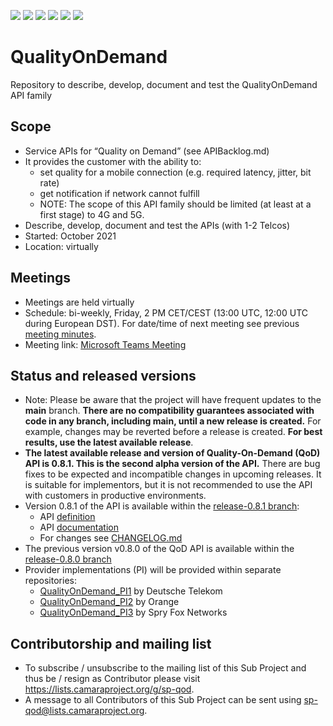<a href="https://github.com/camaraproject/QualityOnDemand/commits/" title="Last Commit"><img src="https://img.shields.io/github/last-commit/camaraproject/QualityOnDemand?style=plastic"></a>
<a href="https://github.com/camaraproject/QualityOnDemand/issues" title="Open Issues"><img src="https://img.shields.io/github/issues/camaraproject/QualityOnDemand?style=plastic"></a>
<a href="https://github.com/camaraproject/QualityOnDemand/pulls" title="Open Pull Requests"><img src="https://img.shields.io/github/issues-pr/camaraproject/QualityOnDemand?style=plastic"></a>
<a href="https://github.com/camaraproject/QualityOnDemand/graphs/contributors" title="Contributors"><img src="https://img.shields.io/github/contributors/camaraproject/QualityOnDemand?style=plastic"></a>
<a href="https://github.com/camaraproject/QualityOnDemand" title="Repo Size"><img src="https://img.shields.io/github/repo-size/camaraproject/QualityOnDemand?style=plastic"></a>
<a href="https://github.com/camaraproject/QualityOnDemand/blob/main/documentation/LICENSE.APACHE2.0" title="License"><img src="https://img.shields.io/badge/License-Apache%202.0-green.svg?style=plastic"></a>

# QualityOnDemand
Repository to describe, develop, document and test the QualityOnDemand API family

## Scope
* Service APIs for “Quality on Demand” (see APIBacklog.md)  
* It provides the customer with the ability to:  
  * set quality for a mobile connection (e.g. required latency, jitter, bit rate)  
  * get notification if network cannot fulfill  
  * NOTE: The scope of this API family should be limited (at least at a first stage) to 4G and 5G.  
* Describe, develop, document and test the APIs (with 1-2 Telcos)  
* Started: October 2021
* Location: virtually  

## Meetings
* Meetings are held virtually
* Schedule: bi-weekly, Friday, 2 PM CET/CEST (13:00 UTC, 12:00 UTC during European DST). For date/time of next meeting see previous [meeting minutes](https://github.com/camaraproject/QualityOnDemand/tree/main/documentation/MeetingMinutes).
* Meeting link: <a href="https://teams.microsoft.com/l/meetup-join/19%3ameeting_MGM3YTBjYWYtNGVmNy00Mjk1LWJhMTktZjI1M2NjNzg2ZDFh%40thread.v2/0?context=%7b%22Tid%22%3a%22bde4dffc-4b60-4cf6-8b04-a5eeb25f5c4f%22%2c%22Oid%22%3a%2237ff36be-0e4d-42c3-ac06-7b904f0f6b24%22%7d">Microsoft Teams Meeting</a> 

## Status and released versions
* Note: Please be aware that the project will have frequent updates to the **main** branch. **There are no compatibility guarantees associated with code in any branch, including main, until a new release is created.** For example, changes may be reverted before a release is created. **For best results, use the latest available release**.
* **The latest available release and version of Quality-On-Demand (QoD) API is 0.8.1. This is the second alpha version of the API.** There are bug fixes to be expected and incompatible changes in upcoming releases. It is suitable for implementors, but it is not recommended to use the API with customers in productive environments.
* Version 0.8.1 of the API is available within the [release-0.8.1 branch](https://github.com/camaraproject/QualityOnDemand/tree/release-0.8.1):
  * API [definition](https://github.com/camaraproject/QualityOnDemand/tree/release-0.8.1/code/API_definitions)
  * API [documentation](https://github.com/camaraproject/QualityOnDemand/tree/release-0.8.1/documentation/API_documentation)
  * For changes see [CHANGELOG.md](https://github.com/camaraproject/QualityOnDemand/blob/main/CHANGELOG.md)
* The previous version v0.8.0 of the QoD API is available within the [release-0.8.0 branch](https://github.com/camaraproject/QualityOnDemand/tree/release-0.8.0)
* Provider implementations (PI) will be provided within separate repositories:
  * [QualityOnDemand_PI1](https://github.com/camaraproject/QualityOnDemand_PI1) by Deutsche Telekom
  * [QualityOnDemand_PI2](https://github.com/camaraproject/QualityOnDemand_PI2) by Orange
  * [QualityOnDemand_PI3](https://github.com/camaraproject/QualityOnDemand_PI3) by Spry Fox Networks

## Contributorship and mailing list
* To subscribe / unsubscribe to the mailing list of this Sub Project and thus be / resign as Contributor please visit <https://lists.camaraproject.org/g/sp-qod>.
* A message to all Contributors of this Sub Project can be sent using <sp-qod@lists.camaraproject.org>.
